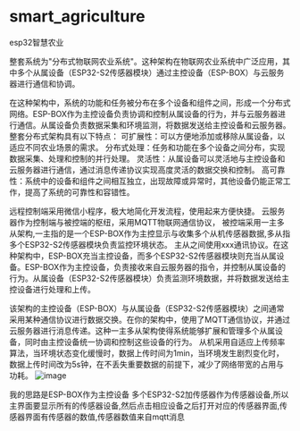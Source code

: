 # smart_agriculture
esp32智慧农业



整套系统为"分布式物联网农业系统"。这种架构在物联网农业系统中广泛应用，其中多个从属设备（ESP32-S2传感器模块）通过主控设备（ESP-BOX）与云服务器进行通信和协调。

在这种架构中，系统的功能和任务被分布在多个设备和组件之间，形成一个分布式网络。ESP-BOX作为主控设备负责协调和控制从属设备的行为，并与云服务器进行通信。从属设备负责数据采集和环境监测，将数据发送给主控设备和云服务器。
整套分布式架构具有以下特点：
可扩展性：可以方便地添加或移除从属设备，以适应不同农业场景的需求。
分布式处理：任务和功能在多个设备之间分布，实现数据采集、处理和控制的并行处理。
灵活性：从属设备可以灵活地与主控设备和云服务器进行通信，通过消息传递协议实现高度灵活的数据交换和控制。
高可靠性：系统中的设备和组件之间相互独立，出现故障或异常时，其他设备仍能正常工作，提高了系统的可靠性和容错性。



远程控制端采用微信小程序，极大地简化开发流程，使用起来方便快捷。
云服务器作为控制端与被控端的枢纽，采用MQTT物联网通信协议，
被控端采用一主多从架构,一主指的是一个ESP-BOX作为主控显示与收集多个从机传感器数据,多从指多个ESP32-S2传感器模块负责监控环境状态。
主从之间使用xxx通讯协议。在这种架构中，ESP-BOX充当主控设备，而多个ESP32-S2传感器模块则充当从属设备。ESP-BOX作为主控设备，负责接收来自云服务器的指令，并控制从属设备的行为。从属设备（ESP32-S2传感器模块）负责监测环境数据，并将数据发送给主控设备进行处理和上传。

该架构的主控设备（ESP-BOX）与从属设备（ESP32-S2传感器模块）之间通常采用某种通信协议进行数据交换。在你的架构中，使用了MQTT通信协议，并通过云服务器进行消息传递。这种一主多从架构使得系统能够扩展和管理多个从属设备，同时由主控设备统一协调和控制这些设备的行为。
从机采用自适应上传频率算法，当环境状态变化缓慢时，数据上传时间为1min，当环境发生剧烈变化时，数据上传时间改为5s钟，在不丢失重要数据的前提下，减少了网络带宽的占用与功耗。
![image](https://github.com/CyberMakes/smart_agriculture/assets/97647206/21cb8bc8-492b-48cf-986e-453efb653b5d)

我的思路是ESP-BOX作为主控设备  多个ESP32-S2加传感器作为传感器设备,所以主界面要显示所有的传感器设备,然后点击相应设备之后打开对应的传感器界面,传感器界面有传感器的数值,传感器数值来自mqtt消息
